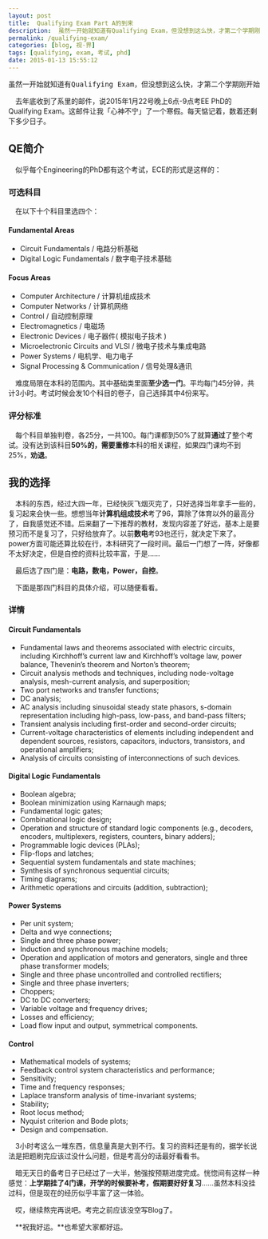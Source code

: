 ```yaml
---
layout: post
title:  Qualifying Exam Part A的到来
description:  虽然一开始就知道有Qualifying Exam，但没想到这么快，才第二个学期刚开始啊。已经准备了一段时间了，抽空跑上来发个日志。看来QE是吹响了准备要忙碌大半年的号角。
permalink: /qualifying-exam/
categories: [blog, 视·界]
tags: [qualifying, exam, 考试, phd]
date: 2015-01-13 15:55:12
--- 
```


<pre>虽然一开始就知道有Qualifying Exam，但没想到这么快，才第二个学期刚开始啊。已经准备了一段时间了，抽空跑上来发个日志。看来QE是吹响了准备要忙碌大半年的号角。</pre>

　去年底收到了系里的邮件，说2015年1月22号晚上6点-9点考EE PhD的Qualifying Exam。这邮件让我「心神不宁」了一个寒假。每天惦记着，数着还剩下多少日子。

## QE简介

　似乎每个Engineering的PhD都有这个考试，ECE的形式是这样的：

### 可选科目

　在以下十个科目里选四个：

#### Fundamental Areas

- Circuit Fundamentals / 电路分析基础
- Digital Logic Fundamentals / 数字电子技术基础

#### Focus Areas

- Computer Architecture / 计算机组成技术
- Computer Networks / 计算机网络
- Control / 自动控制原理
- Electromagnetics / 电磁场
- Electronic Devices / 电子器件( 模拟电子技术 )
- Microelectronic Circuits and VLSI / 微电子技术与集成电路
- Power Systems / 电机学、电力电子
- Signal Processing & Communication / 信号处理&通讯

　难度局限在本科的范围内。其中基础类里面**至少选一门**。平均每门45分钟，共计3小时。考试时候会发10个科目的卷子，自己选择其中4份来写。

### 评分标准

　每个科目单独判卷，各25分，一共100。每门课都到50%了就算**通过**了整个考试。没有达到该科目**50%**的，需要**重修**本科的相关课程，如果四门课均不到25%，**劝退**。

## 我的选择

　本科的东西，经过大四一年，已经快灰飞烟灭完了，只好选择当年拿手一些的，复习起来会快一些。想想当年**计算机组成技术**考了96，算除了体育以外的最高分了，自我感觉还不错。后来翻了一下推荐的教材，发现内容差了好远，基本上是要预习而不是复习了，只好给放弃了。以前**数电**考93也还行，就决定下来了。power方面可能还算比较在行，本科研究了一段时间。最后一门想了一阵，好像都不太好决定，但是自控的资料比较丰富，于是……

　最后选了四门是：**电路，数电，Power，自控**。

　下面是那四门科目的具体介绍，可以随便看看。

### 详情

#### Circuit Fundamentals

- Fundamental laws and theorems associated with electric circuits, including Kirchhoff’s current law and Kirchhoff’s voltage law, power balance, Thevenin’s theorem and Norton’s theorem; 
-  Circuit analysis methods and techniques, including node-voltage analysis, mesh-current analysis, and superposition; 
- Two port networks and transfer functions; 
- DC analysis;
- AC analysis including sinusoidal steady state phasors, s-domain representation including high-pass, low-pass, and band-pass filters; 
- Transient analysis including first-order and second-order circuits; 
- Current-voltage characteristics of elements including independent and dependent sources, resistors, capacitors, inductors, transistors, and operational amplifiers; 
- Analysis of circuits consisting of interconnections of such devices.

#### Digital Logic Fundamentals
- Boolean algebra; 
- Boolean minimization using Karnaugh maps; 
- Fundamental logic gates; 
- Combinational logic design;
- Operation and structure of standard logic components (e.g., decoders, encoders, multiplexers, registers, counters, binary adders); 
- Programmable logic devices (PLAs); 
- Flip-flops and latches; 
- Sequential system fundamentals and state machines; 
- Synthesis of synchronous sequential circuits; 
- Timing diagrams; 
- Arithmetic operations and circuits (addition, subtraction); 

#### Power Systems

- Per unit system; 
- Delta and wye connections; 
- Single and three phase power;
- Induction and synchronous machine models; 
- Operation and application of motors and generators, single and three phase transformer models; 
- Single and three phase uncontrolled and controlled rectifiers; 
- Single and three phase inverters;
- Choppers; 
- DC to DC converters; 
- Variable voltage and frequency drives; 
- Losses and efficiency; 
- Load flow input and output, symmetrical components.

#### Control

- Mathematical models of systems; 
- Feedback control system characteristics and performance; 
- Sensitivity; 
- Time and frequency responses; 
- Laplace transform analysis of time-invariant systems; 
- Stability; 
- Root locus method; 
- Nyquist criterion and Bode plots; 
- Design and compensation.

　3小时考这么一堆东西，信息量真是大到不行。复习的资料还是有的，据学长说法是把题刷完应该过没什么问题，但是考高分的话最好看看书。

　暗无天日的备考日子已经过了一大半，勉强按预期进度完成。恍惚间有这样一种感觉：**上学期挂了4门课，开学的时候要补考，假期要好好复习**……虽然本科没挂过科，但是现在的经历似乎丰富了这一体验。

　哎，继续熬完再说吧。考完之前应该没空写Blog了。

　**祝我好运。**也希望大家都好运。